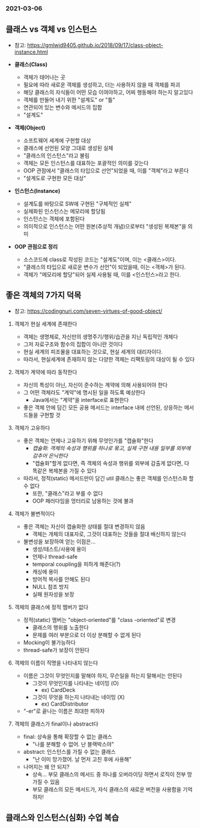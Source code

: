 ### 2021-03-06

## 클래스 vs 객체 vs 인스턴스
- 참고: https://gmlwjd9405.github.io/2018/09/17/class-object-instance.html

- __클래스(Class)__
    - 객체가 태어나는 곳
    - 필요에 따라 새로운 객체를 생성하고, 더는 사용하지 않을 때 객체를 파괴
    - 해당 클래스의 자식들이 어떤 모습 이여야하고, 어찌 행동해야 하는지 알고있다
    - 객체를 만들어 내기 위한 "설계도" or "틀"
    - 연관되어 있는 변수와 메서드의 집합
    - "설계도"
    
- __객체(Object)__
    - 소프트웨어 세계에 구현할 대상
    - 클래스에 선언된 모양 그대로 생성된 실체
    - "클래스의 인스턴스"라고 불림
    - 객체는 모든 인스턴스를 대표하는 포괄적인 의미를 갖는다
    - OOP 관점에서 "클래스의 타입으로 선언"되었을 때, 이를 "객체"라고 부른다
    - "설계도로 구현한 모든 대상"

- __인스턴스(Instance)__
    - 설계도를 바탕으로 SW에 구현된 "구체적인 실제"
    - 실체화된 인스턴스는 메모리에 할당됨
    - 인스턴스는 객체에 포함된다
    - 의미적으로 인스턴스는 어떤 원본(추상적 개념)으로부터 "생성된 복제본"을 의미

- __OOP 관점으로 정리__
    - 소스코드에 class로 작성된 코드는 "설계도"이며, 이는 <클래스>이다.
    - "클래스의 타입으로 새로운 변수가 선언"이 되었을때, 이는 <객체>가 된다. 
    - 객체가 "메모리에 할당"되어 실제 사용될 때, 이를 <인스턴스>라고 한다.

## 좋은 객체의 7가지 덕목
- 참고: https://codingnuri.com/seven-virtues-of-good-object/

1. 객체가 현실 세계에 존재한다
    - 객체는 생명체로, 자신만의 생명주기/행위/습관을 지닌 독립적인 개체다
    - 그저 자료구조와 함수의 집합이 아니란 것이다
    - 현실 세계의 피조물을 대표하는 것으로, 현실 세계의 대리자이다. 
    - 따라서, 현실세계에 존재하지 않는 다양한 객체는 리팩토링의 대상이 될 수 있다

2. 객체가 계약에 따라 동작한다
    - 자신의 특성이 아닌, 자신이 준수하는 계약에 의해 사용되어야 한다
    - 그 어떤 객체라도 "계약"에 명시된 일을 하도록 예상한다
        - Java에서는 "계약"을 interface로 표현한다
    - 좋은 객체 안에 담긴 모든 공용 메서드는 interface 내에 선언된, 상응하는 메서드들을 구현할 것
    
3. 객체가 고유하다
    - 좋은 객체는 언제나 고유하기 위해 무엇인가를 "캡슐화"한다
        - *캡슐화: 객체의 속성과 행위를 하나로 묶고, 실제 구현 내용 일부를 외부에 감추어 은닉한다*
        - "캡슐화"할게 없다면, 즉 객체의 속성과 행위를 외부에 감출게 없다면, 다 똑같은 복제본을 가질 수 있다
    - 따라서, 정적(static) 메서드만이 담긴 util 클래스는 좋은 객체를 인스턴스화 할 수 없다
        - 또한, "클래스"라고 부를 수 없다
        - OOP 패러다임을 엉터리로 남용하는 것에 불과

4. 객체가 불변적이다
    - 좋은 객체는 자신이 캡슐화한 상태를 절대 변경하지 않음
        - 객체는 개체의 대표자로, 그것이 대표하는 것들을 절대 배신하지 않는다
    - 불변성을 보장하여 얻는 이점은...
        - 생성/테스트/사용에 용이
        - 언제나 thread-safe
        - temporal coupling을 피하게 해준다(?)
        - 캐싱에 용이
        - 방어적 복사를 안해도 된다
        - NULL 참조 방지
        - 실패 원자성을 보장
        
5. 객체의 클래스에 정적 멤버가 없다
    - 정적(static) 멤버는 "object-oriented"를 "class -oriented"로 변경
        - 클래스의 행위를 노출한다
        - 문제를 여러 부분으로 더 이상 분해할 수 없게 된다
    - Mocking이 불가능하다
    - thread-safe가 보장이 안된다

6. 객체의 이름이 직명을 나타내지 않는다
    - 이름은 그것이 무엇인지를 말해야 하지, 무슨일을 하는지 말해서는 안된다
        - 그것이 무엇인지를 나타내는 네이밍 (O)
            - ex) CardDeck
        - 그것이 무엇을 하는지 나타내는 네이밍 (X) 
            - ex) CardDistributor
    - "-er"로 끝나는 이름은 최대한 피하자

7. 객체의 클래스가 final이나 abstract다
    - final: 상속을 통해 확장할 수 없는 클래스
        - "나를 분해할 수 없어. 난 블랙박스야"
    - abstract: 인스턴스를 가질 수 없는 클래스
        - "난 이미 망가졌어. 날 먼저 고친 후에 사용해"
    - 나머지는 왜 안 되지?
        - 상속... 부모 클래스의 메서드 중 하나를 오버라이딩 하면서 로직이 전부 망가질 수 있음
        - 부모 클래스의 모든 메서드가, 자식 클래스의 새로운 버전을 사용함을 기억하자!
    
## 클래스와 인스턴스(심화) 수업 복습
